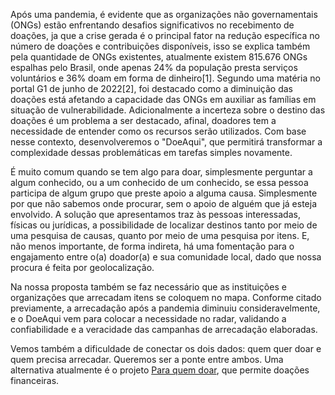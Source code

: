 
Após uma pandemia, é evidente que as organizações não governamentais (ONGs) estão enfrentando desafios significativos no recebimento de doações, 
ja que a crise gerada é o principal fator na redução específica no número de doações e contribuições disponíveis, isso se explica também pela quantidade de ONGs existentes,
atualmente existem 815.676 ONGs espalhas pelo Brasil, onde apenas 24% da população presta serviços voluntários e 36% doam em forma de dinheiro[1].
Segundo uma matéria no portal G1 de junho de 2022[2], foi destacado como a diminuição das doações está afetando a capacidade das ONGs em auxiliar as famílias em situação de vulnerabilidade.
Adicionalmente a incerteza sobre o destino das doações é um problema a ser destacado, afinal, doadores tem a necessidade de entender como os recursos serão utilizados.
Com base nesse contexto, desenvolveremos o "DoeAqui", que permitirá transformar a complexidade dessas problemáticas em tarefas simples novamente.

É muito comum quando se tem algo para doar, simplesmente perguntar a algum conhecido, ou a um conhecido de um conhecido, se essa pessoa participa de algum grupo que preste apoio a alguma causa. Simplesmente por
que não sabemos onde procurar, sem o apoio de alguém que já esteja envolvido. A solução que apresentamos traz às pessoas interessadas, físicas ou jurídicas, a possibilidade de localizar destinos tanto por meio de uma pesquisa
de causas, quanto por meio de uma pesquisa por itens. E, não menos importante, de forma indireta, há uma fomentação para o engajamento entre o(a) doador(a) e sua comunidade local, dado que nossa procura é feita por
geolocalização. 

Na nossa proposta também se faz necessário que as instituições e organizações que arrecadam itens se coloquem no mapa. Conforme citado previamente, a arrecadação após a pandemia diminuiu consideravelmente, e o DoeAqui
vem para colocar a necessidade no radar, validando a confiabilidade e a veracidade das campanhas de arrecadação elaboradas. 

Vemos também a dificuldade de conectar os dois dados: quem quer doar e quem precisa arrecadar. Queremos ser a ponte entre ambos. Uma alternativa atualmente é o projeto [Para quem doar](http://www.paraquemdoar.com.br/), que permite doações financeiras.
